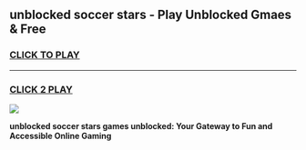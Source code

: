
## unblocked soccer stars - Play Unblocked Gmaes & Free
<h3>
<a href="https://news.freeplayer.one?title=unblocked_soccer_stars&ref=16F">CLICK TO PLAY</a></h3>
<hr>

<h3>
<a href="https://news.freeplayer.one?title=unblocked_soccer_stars&ref=16F">CLICK 2 PLAY</a>
  
</h3>

<a href="https://news.freeplayer.one?title=unblocked_soccer_stars&ref=16F/"><img src="https://clearcache.store/games.png"></a>


**unblocked soccer stars games unblocked: Your Gateway to Fun and Accessible Online Gaming**
